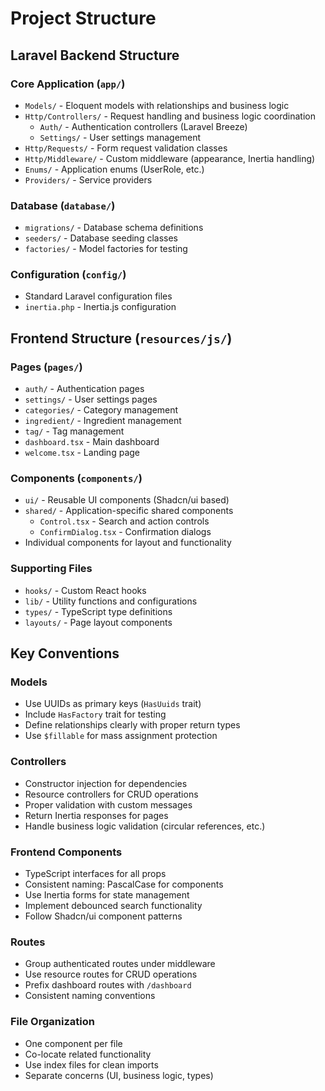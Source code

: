# Project Structure

## Laravel Backend Structure

### Core Application (`app/`)

- `Models/` - Eloquent models with relationships and business logic
- `Http/Controllers/` - Request handling and business logic coordination
    - `Auth/` - Authentication controllers (Laravel Breeze)
    - `Settings/` - User settings management
- `Http/Requests/` - Form request validation classes
- `Http/Middleware/` - Custom middleware (appearance, Inertia handling)
- `Enums/` - Application enums (UserRole, etc.)
- `Providers/` - Service providers

### Database (`database/`)

- `migrations/` - Database schema definitions
- `seeders/` - Database seeding classes
- `factories/` - Model factories for testing

### Configuration (`config/`)

- Standard Laravel configuration files
- `inertia.php` - Inertia.js configuration

## Frontend Structure (`resources/js/`)

### Pages (`pages/`)

- `auth/` - Authentication pages
- `settings/` - User settings pages
- `categories/` - Category management
- `ingredient/` - Ingredient management
- `tag/` - Tag management
- `dashboard.tsx` - Main dashboard
- `welcome.tsx` - Landing page

### Components (`components/`)

- `ui/` - Reusable UI components (Shadcn/ui based)
- `shared/` - Application-specific shared components
    - `Control.tsx` - Search and action controls
    - `ConfirmDialog.tsx` - Confirmation dialogs
- Individual components for layout and functionality

### Supporting Files

- `hooks/` - Custom React hooks
- `lib/` - Utility functions and configurations
- `types/` - TypeScript type definitions
- `layouts/` - Page layout components

## Key Conventions

### Models

- Use UUIDs as primary keys (`HasUuids` trait)
- Include `HasFactory` trait for testing
- Define relationships clearly with proper return types
- Use `$fillable` for mass assignment protection

### Controllers

- Constructor injection for dependencies
- Resource controllers for CRUD operations
- Proper validation with custom messages
- Return Inertia responses for pages
- Handle business logic validation (circular references, etc.)

### Frontend Components

- TypeScript interfaces for all props
- Consistent naming: PascalCase for components
- Use Inertia forms for state management
- Implement debounced search functionality
- Follow Shadcn/ui component patterns

### Routes

- Group authenticated routes under middleware
- Use resource routes for CRUD operations
- Prefix dashboard routes with `/dashboard`
- Consistent naming conventions

### File Organization

- One component per file
- Co-locate related functionality
- Use index files for clean imports
- Separate concerns (UI, business logic, types)
